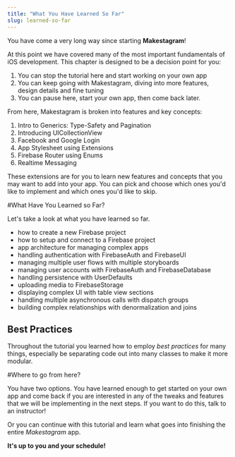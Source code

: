 ```yaml
---
title: "What You Have Learned So Far"
slug: learned-so-far
---
```


You have come a very long way since starting **Makestagram**!

At this point we have covered many of the most important fundamentals of iOS development. This chapter is designed to be a decision point for you:

1. You can stop the tutorial here and start working on your own app
2. You can keep going with Makestagram, diving into more features, design details and fine tuning
3. You can pause here, start your own app, then come back later.

From here, Makestagram is broken into features and key concepts:

1. Intro to Generics: Type-Safety and Pagination
1. Introducing UICollectionView
1. Facebook and Google Login
1. App Stylesheet using Extensions
1. Firebase Router using Enums
1. Realtime Messaging
<!-- 1. Analytics with Firebase and Fabric -->
<!-- 1. Adding Location Tags -->
<!-- 1. Custom Login with UIPageViewController -->

These extensions are for you to learn new features and concepts that you may want to add into your app. You can pick and choose which ones you'd like to implement and which ones you'd like to skip.

#What Have You Learned so Far?

Let's take a look at what you have learned so far.

- how to create a new Firebase project
- how to setup and connect to a Firebase project
- app architecture for managing complex apps
- handling authentication with FirebaseAuth and FirebaseUI
- managing multiple user flows with multiple storyboards
- managing user accounts with FirebaseAuth and FirebaseDatabase
- handling persistence with UserDefaults
- uploading media to FirebaseStorage
- displaying complex UI with table view sections
- handling multiple asynchronous calls with dispatch groups
- building complex relationships with denormalization and joins

## Best Practices

Throughout the tutorial you learned how to employ _best practices_ for many things, especially be separating code out into many classes to make it more modular.

#Where to go from here?

You have two options. You have learned enough to get started on your own app and come back if you are interested in any of the tweaks and features that we will be implementing in the next steps. If you want to do this, talk to an instructor!

Or you can continue with this tutorial and learn what goes into finishing the entire _Makestagram_ app.

**It's up to you and your schedule!**

